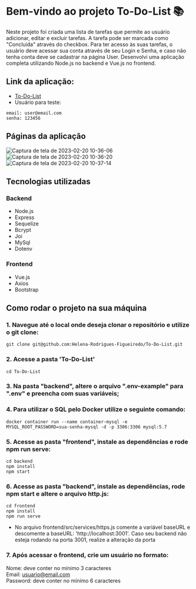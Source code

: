 # Bem-vindo ao projeto To-Do-List 📚

Neste projeto foi criada uma lista de tarefas que permite ao usuário adicionar, editar e excluir tarefas. A tarefa pode ser marcada como "Concluída"
através do checkbox. Para ter acesso às suas tarefas, o usuário deve acessar sua conta através de seu Login e Senha, e caso não tenha conta deve se cadastrar
na página User.
Desenvolvi uma aplicação completa utilizando Node.js no backend e Vue.js no frontend.

## Link da aplicação:
* [To-Do-List](https://to-do-list-2023.surge.sh/)
* Usuário para teste:  
```
email: user@email.com  
senha: 123456  
```

## Páginas da aplicação

![Captura de tela de 2023-02-20 10-36-06](https://user-images.githubusercontent.com/99517204/220123369-5a3bbc78-1a2e-409b-8004-127bd525f946.png)
![Captura de tela de 2023-02-20 10-36-20](https://user-images.githubusercontent.com/99517204/220123403-71d2bb48-76b0-4296-8160-8c4f5d4c6266.png)
![Captura de tela de 2023-02-20 10-37-14](https://user-images.githubusercontent.com/99517204/220123433-648c0ada-10c7-4c6b-9fe2-ffce0e7ed4c0.png)

## Tecnologias utilizadas

### Backend
* Node.js
* Express
* Sequelize
* Bcrypt
* Joi
* MySql
* Dotenv

### Frontend
* Vue.js
* Axios
* Bootstrap

## Como rodar o projeto na sua máquina 

### 1. Navegue até o local onde deseja clonar o repositório e utilize o git clone:
```
git clone git@github.com:Helena-Rodrigues-Figueiredo/To-Do-List.git
```

### 2. Acesse a pasta 'To-Do-List'
```
cd To-Do-List
```

### 3. Na pasta "backend", altere o arquivo ".env-example" para ".env" e preencha com suas variáveis;


### 4. Para utilizar o SQL pelo Docker utilize o seguinte comando:
```
docker container run --name container-mysql -e MYSQL_ROOT_PASSWORD=sua-senha-mysql -d -p 3306:3306 mysql:5.7
```

### 5. Acesse as pasta "frontend", instale as dependências e rode npm run serve:
```
cd backend
npm install
npm start
```

### 6. Acesse as pasta "backend", instale as dependências, rode npm start e altere o arquivo http.js:
```
cd frontend
npm install
npm run serve
```
* No arquivo frontend/src/services/https.js comente a variável baseURL e descomente a baseURL: 'http://localhost:3001'. Caso seu
backend não esteja rodando na porta 3001, realize a alteração da porta

### 7. Após acessar o frontend, crie um usuário no formato:

Nome: deve conter no mínimo 3 caracteres   
Email: usuario@email.com   
Password: deve conter no mínimo 6 caracteres   
